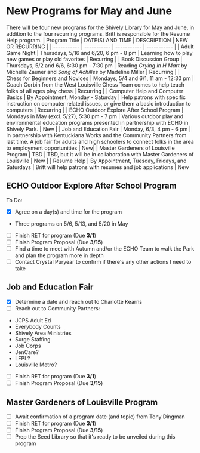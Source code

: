 # New Programs for May and June
There will be four new programs for the Shively Library for May and June, in addition to the four recurring programs. Britt is responsible for the Resume Help program.
| Program Title | DATE(S) AND TIME | DESCRIPTION | NEW OR RECURRING |
| ----------- | ----------- | ----------- | ----------- |
| Adult Game Night | Thursdays, 5/16 and 6/20, 6 pm - 8 pm | Learning how to play new games or play old favorites | Recurring |
| Book Discussion Group | Thursdays, 5/2 and 6/6, 6:30 pm - 7:30 pm | Reading *Crying in H Mart* by Michelle Zauner and *Song of Achilles* by Madeline Miller | Recurring |
| Chess for Beginners and Novices | Mondays, 5/4 and 6/1, 11 am - 12:30 pm | Coach Corbin from the West Louisville Chess Team comes to help teach folks of all ages play chess | Recurring |
| Computer Help and Computer Basics | By Appointment, Monday - Saturday | Help patrons with specific instruction on computer related issues, or give them a basic introduction to computers | Recurring |
| ECHO Outdoor Explore After School Program | Mondays in May (excl. 5/27), 5:30 pm - 7 pm | Various outdoor play and environmental education programs presented in partnership with ECHO in Shively Park. | New |
| Job and Education Fair | Monday, 6/3, 4 pm - 6 pm | In partnership with Kentuckiana Works and the Community Partners from last time. A job fair for adults and high schoolers to connect folks in the area to employment opportunities | New|
| Master Gardeners of Louisville Program | TBD | TBD, but it will be in collaboration with Master Gardeners of Louisville | New | 
| Resume Help | By Appointment, Tuesday, Fridays, and Saturdays | Britt will help patrons with resumes and job applications | New

## ECHO Outdoor Explore After School Program
To Do:
- [x] Agree on a day(s) and time for the program
- Three programs on 5/6, 5/13, and 5/20 in May
- [ ] Finish RET for program (Due **3/1**)
- [ ] Finish Program Proposal (Due **3/15**)
- [ ] Find a time to meet with Autumn and/or the ECHO
      Team to walk the Park and plan the program more
      in depth
- [ ] Contact Crystal Puryear to confirm if there's
      any other actions I need to take

## Job and Education Fair
- [x] Determine a date and reach out to Charlotte Kearns
- [ ] Reach out to Community Partners:
- JCPS Adult Ed
- Everybody Counts
- Shively Area Ministries
- Surge Staffing
- Job Corps
- JenCare?
- LFPL?
- Louisville Metro?
- [ ] Finish RET for program (Due **3/1**)
- [ ] Finish Program Proposal (Due **3/15**)

## Master Gardeners of Louisville Program
- [ ] Await confirmation of a program date (and topic) from Tony Dingman
- [ ] Finish RET for program (Due **3/1**)
- [ ] Finish Program Proposal (Due **3/15**)
- [ ] Prep the Seed Library so that it's ready to be unveiled during this program
